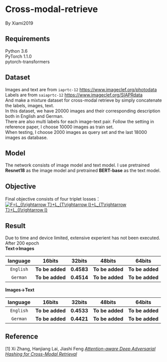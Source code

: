 # Cross-modal-retrieve
By Xiami2019

## Requirements
Python 3.6  
PyTorch 1.1.0  
pytorch-transformers  

## Dataset  
Images and text are from `iaprtc-12` https://www.imageclef.org/photodata  
Labels are from `saiaprtc-12` https://www.imageclef.org/SIAPRdata  
And make a mixture dataset for cross-modal retrieve by simply concatenate the labels, images, text.  
In this dataset, we have 20000 images and their corresponding description both in English and German.  
There are also multi labels for each image-text pair.
Follow the setting in reference paper, I choose 10000 images as train set.  
When testing, I choose 2000 images as query set and the last 18000 images as database.

## Model
The network consists of image model and text model. I use pretrained **Resnet18** as the image model and pretrained **BERT-base** as the text model.

## Objective
Final objective consists of four triplet losses：  
<a href="https://www.codecogs.com/eqnedit.php?latex=F=L_{I\rightarrow&space;T}&plus;L_{T\rightarrow&space;I}&plus;L_{T\rightarrow&space;T}&plus;L_{I\rightarrow&space;I}" target="_blank"><img src="https://latex.codecogs.com/gif.latex?F=L_{I\rightarrow&space;T}&plus;L_{T\rightarrow&space;I}&plus;L_{T\rightarrow&space;T}&plus;L_{I\rightarrow&space;I}" title="F=L_{I\rightarrow T}+L_{T\rightarrow I}+L_{T\rightarrow T}+L_{I\rightarrow I}" /></a>

## Result   
Due to time and device limited, extensive experient has not been executed.  
After 200 epoch  
**Text→Images**  

language | 16bits | 32bits | 48bits | 64bits  
|:---: |:---: |:---: | :---: |:---: |  
`English` | **To be added** | **0.4583** | **To be added** | **To be added**  
`German` | **To be added** | **0.4514** | **To be added** | **To be added**  

**Images→Text**  

language | 16bits | 32bits | 48bits | 64bits  
|:---: |:---: |:---: | :---: |:---: |  
`English` | **To be added** | **0.4533** | **To be added** | **To be added**  
`German` | **To be added** | **0.4421** | **To be added** | **To be added**  

## Reference  
[1] Xi Zhang, Hanjiang Lai, Jiashi Feng [*Attention-aware Deep Adversarial Hashing for Cross-Modal Retrieval*](http://openaccess.thecvf.com/content_ECCV_2018/papers/Xi_Zhang_Attention-aware_Deep_Adversarial_ECCV_2018_paper.pdf)
